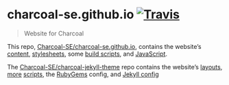 # charcoal-se.github.io [![Travis](https://img.shields.io/travis/Charcoal-SE/charcoal-se.github.io.svg?style=flat-square)](https://travis-ci.org/Charcoal-SE/charcoal-se.github.io)

> Website for Charcoal


This repo, [Charcoal-SE/charcoal-se.github.io](https://github.com/Charcoal-SE/charcoal-se.github.io), contains the website’s [content](https://github.com/Charcoal-SE/charcoal-se.github.io), [stylesheets](https://github.com/Charcoal-SE/charcoal-se.github.io/tree/site/_assets/css), some [build scripts](https://github.com/Charcoal-SE/charcoal-se.github.io/tree/site/script), and [JavaScript](https://github.com/Charcoal-SE/charcoal-se.github.io/tree/site/_assets/js).

The [Charcoal-SE/charcoal-jekyll-theme](https://github.com/Charcoal-SE/charcoal-jekyll-theme) repo contains the website’s [layouts](https://github.com/Charcoal-SE/charcoal-jekyll-theme/tree/master/_layouts), [more](https://github.com/Charcoal-SE/charcoal-jekyll-theme/blob/master/add-front-matter.rb) [scri](https://github.com/Charcoal-SE/charcoal-jekyll-theme/blob/master/create-data-files.rb)[pts](https://github.com/Charcoal-SE/charcoal-jekyll-theme/blob/master/push.sh), the [Ruby](https://github.com/Charcoal-SE/charcoal-jekyll-theme/blob/master/Gemfile)[Gems](https://github.com/Charcoal-SE/charcoal-jekyll-theme/blob/master/Gemfile.lock) config, and [Jekyll config](https://github.com/Charcoal-SE/charcoal-jekyll-theme/blob/master/_config.yml)

